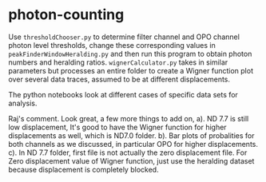 # photon-counting

Use `thresholdChooser.py` to determine filter channel and OPO channel photon level thresholds, change these corresponding values in `peakFinderWindowHeralding.py` and then run this program to obtain photon numbers and heralding ratios. `wignerCalculator.py` takes in similar parameters but processes an entire folder to create a Wigner function plot over several data traces, assumed to be at different displacements.

The python notebooks look at different cases of specific data sets for analysis. 

Raj's comment.
Look great, a few more things to add on, 
a). ND 7.7 is still low displacement, It's good to have the Wigner function for higher displacements as well, which is ND7.0 folder. 
b). Bar plots of probalities for both channels as we discussed, in particular OPO for higher displacements.  
c). In ND 7.7 folder, first file is not actually the zero displacement file. For Zero displacement value of Wigner function, just use the heralding dataset because displacement is completely blocked. 

